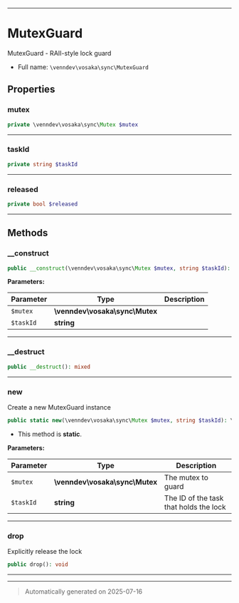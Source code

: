 ***

# MutexGuard

MutexGuard - RAII-style lock guard



* Full name: `\venndev\vosaka\sync\MutexGuard`



## Properties


### mutex



```php
private \venndev\vosaka\sync\Mutex $mutex
```






***

### taskId



```php
private string $taskId
```






***

### released



```php
private bool $released
```






***

## Methods


### __construct



```php
public __construct(\venndev\vosaka\sync\Mutex $mutex, string $taskId): mixed
```








**Parameters:**

| Parameter | Type | Description |
|-----------|------|-------------|
| `$mutex` | **\venndev\vosaka\sync\Mutex** |  |
| `$taskId` | **string** |  |





***

### __destruct



```php
public __destruct(): mixed
```












***

### new

Create a new MutexGuard instance

```php
public static new(\venndev\vosaka\sync\Mutex $mutex, string $taskId): \venndev\vosaka\sync\MutexGuard
```



* This method is **static**.




**Parameters:**

| Parameter | Type | Description |
|-----------|------|-------------|
| `$mutex` | **\venndev\vosaka\sync\Mutex** | The mutex to guard |
| `$taskId` | **string** | The ID of the task that holds the lock |





***

### drop

Explicitly release the lock

```php
public drop(): void
```












***


***
> Automatically generated on 2025-07-16
